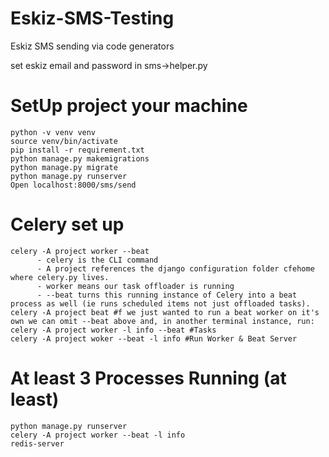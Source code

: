 # Eskiz-SMS-Testing
Eskiz SMS sending via code generators 


set eskiz email and password in sms->helper.py


# SetUp project your machine
    python -v venv venv
    source venv/bin/activate
    pip install -r requirement.txt
    python manage.py makemigrations
    python manage.py migrate
    python manage.py runserver 
    Open localhost:8000/sms/send 
 
# Celery set up
    celery -A project worker --beat
          - celery is the CLI command
          - A project references the django configuration folder cfehome where celery.py lives.
          - worker means our task offloader is running
          - --beat turns this running instance of Celery into a beat process as well (ie runs scheduled items not just offloaded tasks).
    celery -A project beat #f we just wanted to run a beat worker on it's own we can omit --beat above and, in another terminal instance, run:
    celery -A project worker -l info --beat #Tasks 
    celery -A project woker --beat -l info #Run Worker & Beat Server

# At least 3 Processes Running (at least)
    python manage.py runserver
    celery -A project worker --beat -l info
    redis-server
